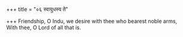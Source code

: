 +++
title = "०६ स्वायुधस्य ते"

+++
Friendship, O Indu, we desire with thee who bearest noble arms,  
     With thee, O Lord of all that is.